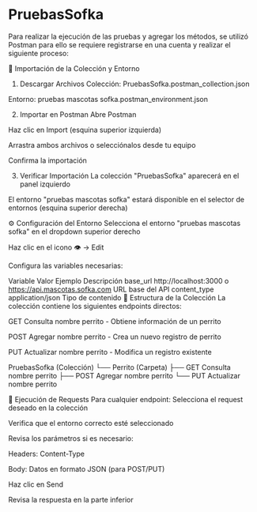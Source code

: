 # PruebasSofka

Para realizar la ejecución de las pruebas y agregar los métodos, se utilizó Postman para ello se requiere registrarse en una cuenta y realizar el siguiente proceso:

  🚀 Importación de la Colección y Entorno
  
1. Descargar Archivos
Colección: PruebasSofka.postman_collection.json

Entorno: pruebas mascotas sofka.postman_environment.json

2. Importar en Postman
Abre Postman

Haz clic en Import (esquina superior izquierda)

Arrastra ambos archivos o selecciónalos desde tu equipo

Confirma la importación

3. Verificar Importación
La colección "PruebasSofka" aparecerá en el panel izquierdo

El entorno "pruebas mascotas sofka" estará disponible en el selector de entornos (esquina superior derecha)

⚙️ Configuración del Entorno
Selecciona el entorno "pruebas mascotas sofka" en el dropdown superior derecho

Haz clic en el icono 👁️ → Edit

Configura las variables necesarias:

Variable	Valor Ejemplo	Descripción
base_url	http://localhost:3000 o https://api.mascotas.sofka.com	URL base del API
content_type	application/json	Tipo de contenido
📁 Estructura de la Colección
La colección contiene los siguientes endpoints directos:

GET Consulta nombre perrito - Obtiene información de un perrito

POST Agregar nombre perrito - Crea un nuevo registro de perrito

PUT Actualizar nombre perrito - Modifica un registro existente

PruebasSofka (Colección)
└── Perrito (Carpeta)
    ├── GET Consulta nombre perrito
    ├── POST Agregar nombre perrito
    └── PUT Actualizar nombre perrito


🧪 Ejecución de Requests
Para cualquier endpoint:
Selecciona el request deseado en la colección

Verifica que el entorno correcto esté seleccionado

Revisa los parámetros si es necesario:

Headers: Content-Type

Body: Datos en formato JSON (para POST/PUT)

Haz clic en Send

Revisa la respuesta en la parte inferior
